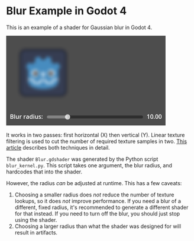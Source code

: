 Blur Example in Godot 4
=======================

This is an example of a shader for Gaussian blur in Godot 4.

![Screenshot of blur](screenshot.png)

It works in two passes: first horizontal (X) then vertical (Y). Linear texture filtering is used to cut the number of required texture samples in two. [This article](https://www.rastergrid.com/blog/2010/09/efficient-gaussian-blur-with-linear-sampling/) describes both techniques in detail.

The shader `Blur.gdshader` was generated by the Python script `blur_kernel.py`. This script takes one argument, the blur radius, and hardcodes that into the shader.

However, the radius _can_ be adjusted at runtime. This has a few caveats:

1. Choosing a smaller radius does _not_ reduce the number of texture lookups, so it does _not_ improve performance. If you need a blur of a different, fixed radius, it's recommended to generate a different shader for that instead. If you need to turn off the blur, you should just stop using the shader.
2. Choosing a larger radius than what the shader was designed for will result in artifacts.
